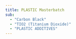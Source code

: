 ```yaml
---
title: PLASTIC Masterbatch
sub:
  - "Carbon Black"
  - "TIO2 (Titanium Dioxide)"
  - "PLASTIC ADDITIVES"
---
```

